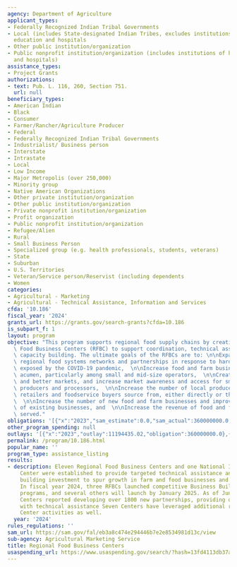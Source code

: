 ```yaml
---
agency: Department of Agriculture
applicant_types:
- Federally Recognized Indian Tribal Governments
- Local (includes State-designated Indian Tribes, excludes institutions of higher
  education and hospitals
- Other public institution/organization
- Public nonprofit institution/organization (includes institutions of higher education
  and hospitals)
assistance_types:
- Project Grants
authorizations:
- text: Pub. L. 116, 260, Section 751.
  url: null
beneficiary_types:
- American Indian
- Black
- Consumer
- Farmer/Rancher/Agriculture Producer
- Federal
- Federally Recognized Indian Tribal Governments
- Industrialist/ Business person
- Interstate
- Intrastate
- Local
- Low Income
- Major Metropolis (over 250,000)
- Minority group
- Native American Organizations
- Other private institution/organization
- Other public institution/organization
- Private nonprofit institution/organization
- Profit organization
- Public nonprofit institution/organization
- Refugee/Alien
- Rural
- Small Business Person
- Specialized group (e.g. health professionals, students, veterans)
- State
- Suburban
- U.S. Territories
- Veteran/Service person/Reservist (including dependents
- Women
categories:
- Agricultural - Marketing
- Agricultural - Technical Assistance, Information and Services
cfda: '10.186'
fiscal_year: '2024'
grants_url: https://grants.gov/search-grants?cfda=10.186
is_subpart_f: 1
layout: program
objective: "This program supports regional food supply chains by creating Regional\
  \ Food Business Centers (RFBC) to support coordination, technical assistance, and\
  \ capacity building. The ultimate goals of the RFBCs are to: \n\nExpand and strengthen\
  \ regional food systems networks and partnerships in response to hardships and vulnerabilities\
  \ exposed by the COVID-19 pandemic,  \n\nIncrease food and farm business and financial\
  \ acumen, particularly among small and mid-size operators,  \n\nCreate more, new,\
  \ and better markets, and increase market awareness and access for small and mid-size\
  \ producers and processors,  \n\nIncrease the number of local producers that distributors,\
  \ retailers and foodservice buyers source from, either directly or through intermediaries.\
  \  \n\nIncrease the number of new food and farm businesses and improve the viability\
  \ of existing businesses, and  \n\nIncrease the revenue of food and farm businesses\
  \ served."
obligations: '[{"x":"2023","sam_estimate":0.0,"sam_actual":360000000.0,"usa_spending_actual":360000000.0},{"x":"2024","sam_estimate":0.0,"sam_actual":30000000.0,"usa_spending_actual":30000000.0},{"x":"2025","sam_estimate":0.0,"sam_actual":30000000.0,"usa_spending_actual":0.0}]'
other_program_spending: null
outlays: '[{"x":"2023","outlay":11194435.02,"obligation":360000000.0},{"x":"2024","outlay":0.0,"obligation":30000000.0},{"x":"2025","outlay":0.0,"obligation":0.0}]'
permalink: /program/10.186.html
popular_name: ''
program_type: assistance_listing
results:
- description: Eleven Regional Food Business Centers and one National Intertribal
    Center were established to provide targeted technical assistance and direct capacity
    building investment to spur growth in farm and food businesses and regional markets.
    In fiscal year 2024, three RFBCs launched competitive Business Builder subgrant
    programs, and several others will launch by January 2025. As of June 30, 2024,
    Centers reported developing over 1800 new partnerships, providing over 1700 businesses
    with technical assistance Seven Centers have leveraged additional resources through
    Center activities as well.
  year: '2024'
rules_regulations: ''
sam_url: https://sam.gov/fal/eb3a8c474e294446b7e2e8534981d13c/view
sub-agency: Agricultural Marketing Service
title: Regional Food Business Centers
usaspending_url: https://www.usaspending.gov/search/?hash=13fd4113db37a5b07d78ea735309d9aa
---
```

